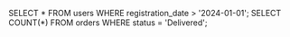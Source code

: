SELECT * FROM users WHERE registration_date > '2024-01-01';
SELECT COUNT(*) FROM orders WHERE status = 'Delivered';
